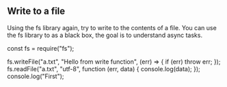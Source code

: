 ## Write to a file
Using the fs library again, try to write to the contents of a file.
You can use the fs library to as a black box, the goal is to understand async tasks.

const fs = require("fs");

fs.writeFile("a.txt", "Hello from write function", (err) => {
  if (err) throw err;
});
fs.readFile("a.txt", "utf-8", function (err, data) {
  console.log(data);
});
console.log("First");
